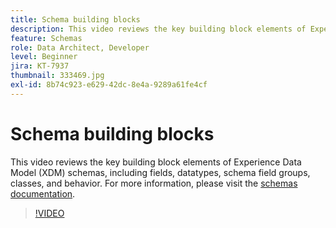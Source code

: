```yaml
---
title: Schema building blocks
description: This video reviews the key building block elements of Experience Data Model (XDM) schemas, including fields, datatypes, schema field groups, classes, and behavior.
feature: Schemas
role: Data Architect, Developer
level: Beginner
jira: KT-7937
thumbnail: 333469.jpg
exl-id: 8b74c923-e629-42dc-8e4a-9289a61fe4cf
---
```

# Schema building blocks

This video reviews the key building block elements of Experience Data Model (XDM) schemas, including fields, datatypes, schema field groups, classes, and behavior. For more information, please visit the [schemas documentation](https://experienceleague.adobe.com/docs/experience-platform/xdm/home.html).

>[!VIDEO](https://video.tv.adobe.com/v/333469?learn=on)
